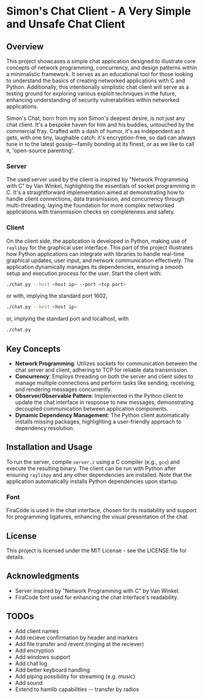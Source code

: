 # Simon's Chat Client - A Very Simple and Unsafe Chat Client

## Overview

This project showcases a simple chat application designed to illustrate core concepts of network programming, concurrency, and design patterns within a minimalistic framework. It serves as an educational tool for those looking to understand the basics of creating networked applications with C and Python.
Additionally, this intentionally simplistic chat client will serve as a testing ground for exploring various exploit techniques in the future, enhancing understanding of security vulnerabilities within networked applications.

Simon's Chat, born from my son Simon's deepest desire, is not just any chat client. It's a bespoke haven for him and his buddies, untouched by the commercial fray. Crafted with a dash of humor, it's as independent as it gets, with one tiny, laughable catch: it's encryption-free, so dad can always tune in to the latest gossip—family bonding at its finest, or as we like to call it, 'open-source parenting'.

### Server

The used server used by the client is inspired by "Network Programming with C" by Van Winkel, highlighting the essentials of socket programming in C.
It's a straightforward implementation aimed at demonstrating how to handle client connections, data transmission, and concurrency through
multi-threading, laying the foundation for more complex networked applications with transmission checks on completeness and safety.

### Client

On the client side, the application is developed in Python, making use of `raylibpy` for the graphical user interface. This part of the project illustrates how Python applications can integrate with libraries to handle real-time graphical updates, user input, and network communication effectively. The application dynamically manages its dependencies, ensuring a smooth setup and execution process for the user.
Start the client with:

```bash
./chat.py --host <host ip> --port <tcp port>
```
or with, implying the standard port 1602, 

```bash
./chat.py --host <host ip>
```
or, implying the standard port and localhost, with 

```bash
./chat.py
```

## Key Concepts

- **Network Programming**: Utilizes sockets for communication between the chat server and client, adhering to TCP for reliable data transmission.
- **Concurrency**: Employs threading on both the server and client sides to manage multiple connections and perform tasks like sending, receiving, and rendering messages concurrently.
- **Observer/Observable Pattern**: Implemented in the Python client to update the chat interface in response to new messages, demonstrating decoupled communication between application components.
- **Dynamic Dependency Management**: The Python client automatically installs missing packages, highlighting a user-friendly approach to dependency resolution.

## Installation and Usage

To run the server, compile `server.c` using a C compiler (e.g., `gcc`) and execute the resulting binary. The client can be run with Python after ensuring `raylibpy` and any other dependencies are installed. Note that the application automatically installs Python dependencies upon startup.

### Font

FiraCode is used in the chat interface, chosen for its readability and support for programming ligatures, enhancing the visual presentation of the chat.

## License

This project is licensed under the MIT License - see the LICENSE file for details.

## Acknowledgments

- Server inspired by "Network Programming with C" by Van Winkel.
- FiraCode font used for enhancing the chat interface's readability.

## TODOs

- Add client names
- Add recieve confirmation by header and markers
- Add file transfer and /event (ringing at the reciever)
- Add encryption
- Add windows support
- Add chat log
- Add better keyboard handling
- Add piping possibility for streaming (e.g. music)
- Add sound
- Extend to hamlib capabilities -- transfer by radios
